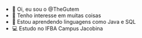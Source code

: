 - 👋 Oi, eu sou o @TheGutem
- 👀 Tenho interesse em muitas coisas
- 🌱 Estou aprendendo linguagens como Java e SQL
- 💻 Estudo no IFBA Campus Jacobina

<!---
TheGutem/TheGutem is a ✨ special ✨ repository because its `README.md` (this file) appears on your GitHub profile.
You can click the Preview link to take a look at your changes.
--->
